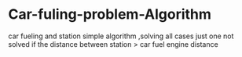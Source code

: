 # Car-fuling-problem-Algorithm
car fueling and station simple algorithm ,solving all cases just one not solved if the distance between station > car fuel engine distance 
